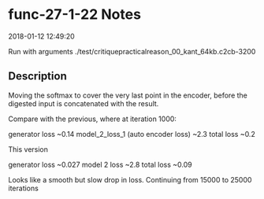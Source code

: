 # func-27-1-22 Notes

2018-01-12 12:49:20

Run with arguments ./test/critiquepracticalreason_00_kant_64kb.c2cb-3200 

## Description

Moving the softmax to cover the very last point in the encoder, before the digested input is concatenated with the result.

Compare with the previous, where at iteration 1000:

generator loss ~0.14
model_2_loss_1 (auto encoder loss) ~2.3
total loss ~0.2

This version

generator loss ~0.027
model 2 loss ~2.8
total loss ~0.09

Looks like a smooth but slow drop in loss. 
Continuing from 15000 to 25000 iterations
